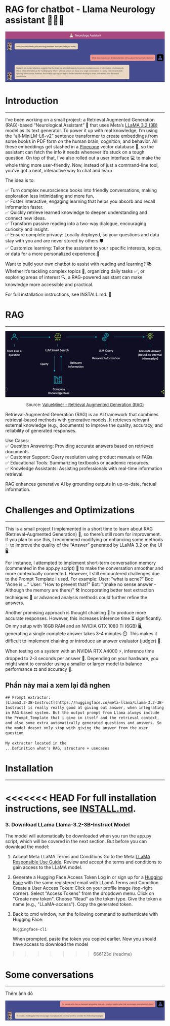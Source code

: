 # RAG for chatbot - Llama Neurology assistant 🦙🧠💬

<div align="center">
    <img src="./static/images/top.PNG" alt="RAG Architecture" />
</div>

# Introduction
---

I’ve been working on a small project: a Retrieval Augmented Generation (RAG)-based “Neurological Assistant” 🧠 that uses Meta’s [LLaMA 3.2 (3B)](https://ai.meta.com/blog/llama-3-2-connect-2024-vision-edge-mobile-devices/) model as its text generator. To power it up with real knowledge, I’m using the “all-MiniLM-L6-v2” sentence transformer to create embeddings from some books in PDF form on the human brain, cognition, and behavior. All these embeddings get stashed in a [Pinecone](https://www.pinecone.io/) vector database 🌲, so the assistant can fetch the info it needs whenever it’s stuck on a tough question. On top of that, I’ve also rolled out a user interface 💻 to make the whole thing more user-friendly. Now, instead of just a command-line tool, you’ve got a neat, interactive way to chat and learn.

The idea is to:  

✅ Turn complex neuroscience books into friendly conversations, making exploration less intimidating and more fun.  
✅ Foster interactive, engaging learning that helps you absorb and recall information faster.  
✅ Quickly retrieve learned knowledge to deepen understanding and connect new ideas.  
✅ Transform passive reading into a two-way dialogue, encouraging curiosity and insight.  
✅ Ensure complete privacy: Locally deployed, so your questions and data stay with you and are never stored by others.🛡️  
✅ Customize learning: Tailor the assistant to your specific interests, topics, or data for a more personalized experience.🎯  

Want to build your own chatbot to assist with reading and learning? 📚
Whether it’s tackling complex topics 🧠, organizing daily tasks ✅, or exploring areas of interest 🔍, a RAG-powered assistant can make knowledge more accessible and practical.

For full installation instructions, see INSTALL.md. 🚀



# RAG
---

<div align="center">
    <img src="./static/images/RAG.PNG" alt="RAG Architecture" title="RAG Architecture Diagram" />
    <p style="font-size: small;">Source: <a href="https://valueminer.eu/de/retrieval-augmented-generation-rag" target="_blank">ValueMiner - Retrieval Augmented Generation (RAG)</a></p>
</div>

Retrieval-Augmented Generation (RAG) is an AI framework that combines retrieval-based methods with generative models. It retrieves relevant external knowledge (e.g., documents) to improve the quality, accuracy, and reliability of generated responses.

Use Cases:  
    ✅ Question Answering: Providing accurate answers based on retrieved documents.  
    ✅ Customer Support: Query resolution using product manuals or FAQs.  
    ✅ Educational Tools: Summarizing textbooks or academic resources.  
    ✅ Knowledge Assistants: Assisting professionals with real-time information retrieval.  

RAG enhances generative AI by grounding outputs in up-to-date, factual information.



# Challenges and Optimizations
---

This is a small project I implemented in a short time to learn about RAG (Retrieval-Augmented Generation) 🧠, so there’s still room for improvement. If you plan to use this, I recommend modifying or enhancing some methods ✨ to improve the quality of the “Answer” generated by LLaMA 3.2 on the UI 🖥️.

For instance, I attempted to implement short-term conversation memory (commented in the app.py script) 💬 to make the conversation smoother and more contextually connected. However, I still encountered challenges due to the Prompt Template I used.
For example: 
    User: "what is acne?"
    Bot: "Acne is ..."
    User: "How to prevent that?"
    Bot: "(make no sense answer - Although the memory are there)"
🛠️ Incorporating better text extraction techniques 📄 or advanced analysis methods could further refine the answers.

Another promising approach is thought chaining 🔗 to produce more accurate responses. However, this increases inference time ⏳ significantly. On my setup with 16GB RAM and an NVIDIA GTX 1080 Ti (6GB) 🖥️, generating a single complete answer takes 3-4 minutes ⏱️. This makes it difficult to implement chaining or introduce an answer evaluator (judger) 🧐.

When testing on a system with an NVIDIA RTX A4000 ⚡, inference time dropped to 2-3 seconds per answer 🚀. Depending on your hardware, you might want to consider using a smaller or larger model to balance performance ⚖️ and accuracy 🎯.

## Phần này mai a xem lại đã nghen 
    ## Prompt extractor:
    [Llama3.2-3B-Instruct](https://huggingface.co/meta-llama/Llama-3.2-3B-Instruct) is really really good at giving out answer, when integrating in RAG-based system. But the output prompt from Llama always include the Prompt_Template that i give in itself and the retrieval context, and also some extra automatically generated questions and answers. So the model doesnt only stop with giving the answer from the user question

    My extractor located in the 
    ...Definition what's RAG, structure + usecases



# Installation
---

<<<<<<< HEAD
For full installation instructions, see [INSTALL.md](INSTALL.md).
=======

### 3. Download LLama Llama-3.2-3B-Instruct Model

The model will automatically be downloaded when you run the app.py script, which will be covered in the next section.
But before you can download the model:

1. Accept Meta LLaMA Terms and Conditions
    Go to the Meta [LLaMA Responsible Use Guide](https://www.llama.com/responsible-use-guide/).
    Review and accept the terms and conditions to gain access to the LLaMA model.

2. Generate a Hugging Face Access Token
    Log in or sign up for a [Hugging Face](https://huggingface.co/) with the same registered email with LLamA Terms and Condition.
    Create a User Access Token:
        Click on your profile image (top-right corner).
        Select "Access Tokens" from the dropdown menu.
        Click on "Create new token".
        Choose "Read" as the token type.
        Give the token a name (e.g., "LLaMA-access").
        Copy the generated token.

3. Back to cmd window, run the following command to authenticate with Hugging Face:
    ```bash
    huggingface-cli
    ```
    When prompted, paste the token you copied earlier.
    Now you should have access to download the model
>>>>>>> 666123d (readme)



# Some conversations
---

Thêm ảnh dô

<div align="center">
    <img src="./static/images/4.PNG" alt="RAG Architecture" />
</div>
